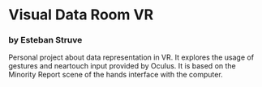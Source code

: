 # Visual Data Room VR
### by Esteban Struve


Personal project about data representation in VR.
It explores the usage of gestures and neartouch input provided by Oculus.
It is based on the Minority Report scene of the hands interface with the computer.
